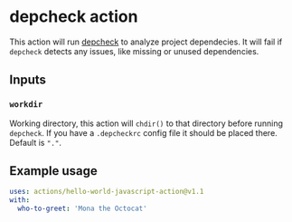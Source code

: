 # depcheck action

This action will run [depcheck](https://www.npmjs.com/package/depcheck) to analyze
project dependecies. It will fail if `depcheck` detects any issues, like
missing or unused dependencies.

## Inputs

### `workdir`

Working directory, this action will `chdir()` to that directory before running `depcheck`.
If you have a `.depcheckrc` config file it should be placed there.
Default is `"."`.

## Example usage

```YAML
uses: actions/hello-world-javascript-action@v1.1
with:
  who-to-greet: 'Mona the Octocat'
```
